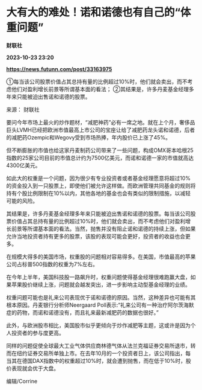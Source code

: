 # 大有大的难处！诺和诺德也有自己的“体重问题”
**财联社**

**2023-10-23 23:20**

**https://news.futunn.com/post/33163975**

①每当该公司股票价值占其总持有量的比例超过10%时，他们就会卖出，而不考虑他们对盈利增长前景等所谓基本面的看法； ②其结果是，许多丹麦基金经理多年来只能被迫出售诺和诺德的股票。

来源： 财联社

要问今年市场上最火的炒作题材，“减肥神药”必有一席之地。就在上个月，奢侈品巨头LVMH已经把欧洲市值最高上市公司的宝座让给了减肥药龙头诺和诺德，后者的减肥药Ozempic和Wegovy受到市场热捧，年内股价已上涨了45%。

但不断膨胀的市值也给这家丹麦制药公司带来了一些问题，构成OMX哥本哈根25指数的25家公司目前的市值总计约为7500亿美元，而诺和诺德一家的市值就高达4300亿美元。

如此大的权重是一个问题，因为很少有专业投资者或者基金经理愿意将超过10%的资金投入到一只股票上，即使他们被允许这样做。而欧洲管理共同基金的规则将持有个股比例限制在10%以内，其他各地的基金也会有类似的限制措施，以减轻可能的风险。

其结果是，许多丹麦基金经理多年来只能被迫出售诺和诺德的股票。每当该公司股票价值占其总持有量的比例超过10%时，他们就会卖出，而不考虑他们对盈利增长前景等所谓基本面的看法。当然，抛售并没有阻止诺和诺德的持续上涨，但如果允许当地投资者持有更多的股票，该股的表现可能会更好，投资者的收益也会更多。

在规模大得多的美国市场，权重股的问题相对容易得多。在美国，市值最高的苹果公司占标普500指数的权重为7%左右。

在今年上半年，美国科技股一路飙升时，权重问题使得基金经理很难跑赢大盘，如果苹果股价继续上涨，问题就会越发突出，进一步影响主动型基金经理的业绩。

权重问题可能也是礼来公司表现优于诺和诺德的原因。当然，这种差异也可能有其根本原因。丹麦银行分析师Neergaard Poll表示:“礼来公司有一种治疗阿尔茨海默症的药物，而诺和诺德没有，而且礼来最新减肥药的数据也很好。”

此外，与欧洲股市相比，美国股市似乎更倾向于炒作减肥等主题，这或许是因为个人投资者的参与度更高。

同样的问题促使全球最大工业气体供应商林德气体从法兰克福证券交易所退市，转而在纽约证券交易所单独上市。在去年10月的一个投资者日上，该公司指出，每当其在德国DAX指数中的权重超过10%时，就会遭到抛售，而在低于10%时，股价表现就会优于大盘。

编辑/Corrine